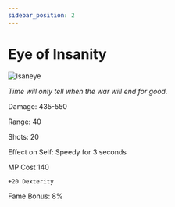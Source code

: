```yaml
---
sidebar_position: 2
---
```


# Eye of Insanity

![Isaneye](https://vwiki.valorserver.com/api/item/picture/eye%20of%20insanity)

<i>Time will only tell when the war will end for good.</i>

Damage: 435-550

Range: 40

Shots: 20

Effect on Self: Speedy for 3 seconds

MP Cost 140

    +20 Dexterity

Fame Bonus: 8%
